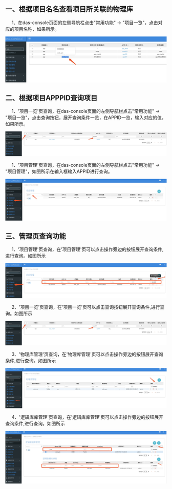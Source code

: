 ## 一、根据项目名名查看项目所关联的物理库

&nbsp;&nbsp;&nbsp;&nbsp; 1、在das-console页面的左侧导航栏点击"常用功能" -> "项目一览"，点击对应的项目名称，如果所示。

![image](../接入手册/img/其他功能-1.png)

## 二、根据项目APPPID查询项目

&nbsp;&nbsp;&nbsp;&nbsp; 1、'项目一览'页查询，在das-console页面的左侧导航栏点击"常用功能" -> "项目一览"，点击查询按钮，展开查询条件一览，在APPID一览，输入对应的值，如果所示。

![image](../接入手册/img/其他功能-2.png)

&nbsp;&nbsp;&nbsp;&nbsp; 1、'项目管理'页查询，在das-console页面的左侧导航栏点击"常用功能" -> "项目管理"，如图所示在输入框输入APPID进行查询。

![image](../接入手册/img/其他功能-3.png)

## 三、管理页查询功能

&nbsp;&nbsp;&nbsp;&nbsp; 1、'项目管理'页查询，在'项目管理'页可以点击操作旁边的按钮展开查询条件,进行查询。如图所示

![image](../接入手册/img/其他功能-4.png)

&nbsp;&nbsp;&nbsp;&nbsp; 2、'项目一览'页查询，在'项目一览'页可以点击查询按钮展开查询条件,进行查询。如图所示

![image](../接入手册/img/其他功能-2.png)

&nbsp;&nbsp;&nbsp;&nbsp; 3、'物理库管理'页查询，在'物理库管理'页可以点击操作旁边的按钮展开查询条件,进行查询。如图所示

![image](../接入手册/img/其他功能-5.png)

&nbsp;&nbsp;&nbsp;&nbsp; 4、'逻辑库库管理'页查询，在'逻辑库库管理'页可以点击操作旁边的按钮展开查询条件,进行查询。如图所示

![image](../接入手册/img/其他功能-6.png)

